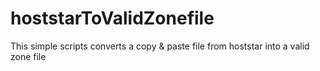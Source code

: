 # hoststarToValidZonefile
This simple scripts converts a copy &amp; paste file from hoststar into a valid zone file
